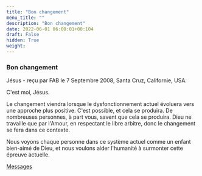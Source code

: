```yaml
---
title: "Bon changement"
menu_title: ""
description: "Bon changement"
date: 2022-06-01 06:00:01+00:104
draft: False
hidden: True
weight:
---
```

### Bon changement

Jésus - reçu par FAB le 7 Septembre 2008, Santa Cruz, Californie, USA.

C'est moi, Jésus.

Le changement viendra lorsque le dysfonctionnement actuel évoluera vers une approche plus positive. C'est possible, et cela se produira. De nombreuses personnes, à part vous, savent que cela se produira. Dieu ne travaille que par l'Amour, en respectant le libre arbitre, donc le changement se fera dans ce contexte.

Nous voyons chaque personne dans ce système actuel comme un enfant bien-aimé de Dieu, et nous voulons aider l'humanité à surmonter cette épreuve actuelle.

[Messages](/fr-contemporary-messages/fr-contemporary-messages-by-date-order/fr-contemporary-messages-2008)
